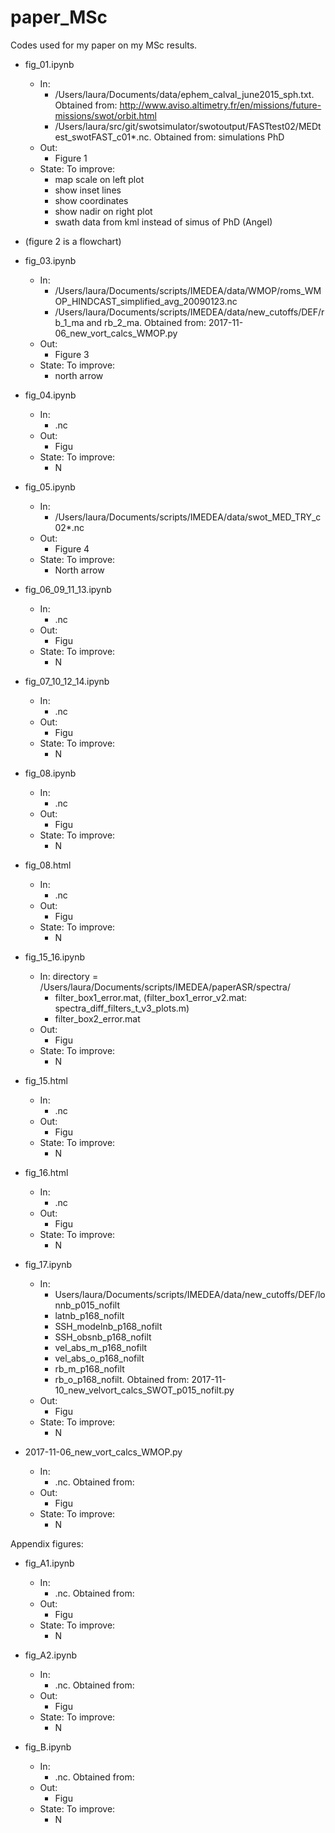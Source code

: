 # paper_MSc

Codes used for my paper on my MSc results.

- fig_01.ipynb
    - In:
        - /Users/laura/Documents/data/ephem_calval_june2015_sph.txt.  Obtained from: http://www.aviso.altimetry.fr/en/missions/future-missions/swot/orbit.html
        - /Users/laura/src/git/swotsimulator/swotoutput/FASTtest02/MEDtest_swotFAST_c01*.nc.  Obtained from: simulations PhD
    - Out:
        - Figure 1
    - State: To improve:
        - map scale on left plot
        - show inset lines
        - show coordinates
        - show nadir on right plot
        - swath data from kml instead of simus of PhD (Angel)

- (figure 2 is a flowchart)

- fig_03.ipynb
    - In:
        - /Users/laura/Documents/scripts/IMEDEA/data/WMOP/roms_WMOP_HINDCAST_simplified_avg_20090123.nc
        - /Users/laura/Documents/scripts/IMEDEA/data/new_cutoffs/DEF/rb_1_ma and rb_2_ma.  Obtained from: 2017-11-06_new_vort_calcs_WMOP.py
    - Out: 
        - Figure 3
    - State: To improve:
        - north arrow

- fig_04.ipynb
    - In:
        - .nc
    - Out: 
        - Figu
    - State: To improve:
        - N

- fig_05.ipynb 
    - In:
        - /Users/laura/Documents/scripts/IMEDEA/data/swot_MED_TRY_c02*.nc
    - Out: 
        - Figure 4
    - State: To improve:
        - North arrow
            
- fig_06_09_11_13.ipynb
    - In:
        - .nc
    - Out: 
        - Figu
    - State: To improve:
        - N
        
- fig_07_10_12_14.ipynb
    - In:
        - .nc
    - Out: 
        - Figu
    - State: To improve:
        - N
        
- fig_08.ipynb
    - In:
        - .nc
    - Out: 
        - Figu
    - State: To improve:
        - N
        
- fig_08.html
    - In: 
        - .nc
    - Out: 
        - Figu
    - State: To improve:
        - N
        
- fig_15_16.ipynb
    - In: directory = /Users/laura/Documents/scripts/IMEDEA/paperASR/spectra/
        - filter_box1_error.mat, (filter_box1_error_v2.mat: spectra_diff_filters_t_v3_plots.m)
        - filter_box2_error.mat
    - Out: 
        - Figu
    - State: To improve:
        - N
        
- fig_15.html
    - In:
        - .nc
    - Out: 
        - Figu
    - State: To improve:
        - N
        
- fig_16.html
    - In:
        - .nc
    - Out: 
        - Figu
    - State: To improve:
        - N
        
- fig_17.ipynb
    - In:
        - Users/laura/Documents/scripts/IMEDEA/data/new_cutoffs/DEF/lonnb_p015_nofilt
        - latnb_p168_nofilt
        - SSH_modelnb_p168_nofilt
        - SSH_obsnb_p168_nofilt
        - vel_abs_m_p168_nofilt
        - vel_abs_o_p168_nofilt
        - rb_m_p168_nofilt
        - rb_o_p168_nofilt.  Obtained from: 2017-11-10_new_velvort_calcs_SWOT_p015_nofilt.py
    - Out: 
        - Figu
    - State: To improve:
        - N

- 2017-11-06_new_vort_calcs_WMOP.py
    - In:
        - .nc. Obtained from:
    - Out: 
        - Figu
    - State: To improve:
        - N

Appendix figures:

- fig_A1.ipynb
    - In:
        - .nc. Obtained from:
    - Out: 
        - Figu
    - State: To improve:
        - N
        
- fig_A2.ipynb
    - In:
        - .nc. Obtained from:
    - Out: 
        - Figu
    - State: To improve:
        - N
        
- fig_B.ipynb
    - In:
        - .nc. Obtained from:
    - Out: 
        - Figu
    - State: To improve:
        - N
        
